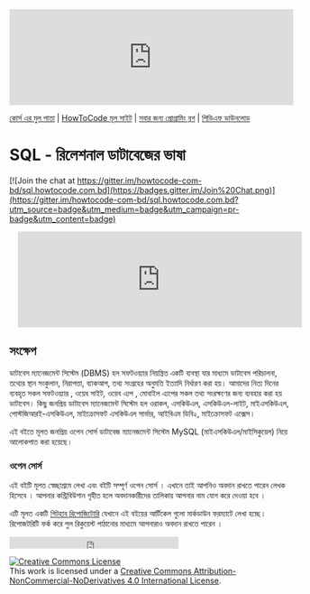 <iframe scrolling="auto" frameborder="0" style="border:none; overflow:hidden; height:170px; width:100%;" allowTransparency="true" src="http://www.howtocode.com.bd/like.html"></iframe>

[কোর্স এর মুল পাতা](http://sql.howtocode.com.bd/) | [HowToCode মূল সাইট](http://www.howtocode.com.bd/) | [সবার জন্য প্রোগ্রামিং ব্লগ](http://blog.howtocode.com.bd/) | [পিডিএফ ডাউনলোড](https://www.gitbook.com/download/pdf/book/howtocode-com-bd/-sql)    

# SQL - রিলেশনাল ডাটাবেজের ভাষা


[![Join the chat at https://gitter.im/howtocode-com-bd/sql.howtocode.com.bd](https://badges.gitter.im/Join%20Chat.png)](https://gitter.im/howtocode-com-bd/sql.howtocode.com.bd?utm_source=badge&utm_medium=badge&utm_campaign=pr-badge&utm_content=badge)

<iframe scrolling="auto" frameborder="0" style="border:none; overflow:hidden; height:170px; width:100%; margin-left: 15;" allowTransparency="true" src="http://api.howtocode.com.bd/contrib/sql"></iframe>


## সংক্ষেপ


ডাটাবেস ম্যানেজমেন্ট সিস্টেম (DBMS) হল সফটওয়্যার নিয়ন্ত্রিত একটি ব্যবস্থা যার মাধ্যমে ডাটাবেস পরিচালনা, তথ্যের স্থান সংকুলান, নিরাপত্তা, ব্যাকআপ, তথ্য সংগ্রহের অনুমতি ইত্যাদি নির্ধারণ করা হয়। আমাদের নিত্য দিনের ব্যবহৃত সকল সফটওয়্যার , ওয়েব সাইট, ওয়েব এ্যপ , মোবাইল এ্যপের সকল তথ্য সংরক্ষণের জন্য ব্যবহার করা হয় ডাটাবেস। কিছু জনপ্রিয় ডাটাবেস ম্যানেজমেন্ট সিস্টেম হল ওরাকল, এসকিউএল, এসকিউএল-লাইট, মাইএসকিউএল, পোস্টজিআরই-এসকিউএল, মাইক্রোসফট এসকিউএল সার্ভার, আইবিএম ডিবি২, মাইক্রোসফট এক্সেস।

এই বইতে মূলত  জনপ্রিয় ওপেন সোর্স ডাটাবেজ ম্যানেজমেন্ট সিস্টেম MySQL (মাইএসকিউএল/মাইসিকুয়েল) নিয়ে আলোকপাত করা হয়েছে।


### ওপেন সোর্স

এই বইটি মূলত স্বেচ্ছাশ্রমে লেখা এবং বইটি সম্পূর্ণ ওপেন সোর্স । এখানে তাই আপনিও অবদান রাখতে পারেন লেখক হিসেবে । আপনার কন্ট্রিবিউশান গৃহীত হলে অবদানকারীদের তালিকায় আপনার নাম যোগ করে দেওয়া হবে ।


এটি মূলত একটি [গিটহাব রিপোজিটোরি](https://github.com/howtocode-com-bd/sql.howtocode.com.bd) যেখানে এই বইয়ের আর্টিকেল গুলো মার্কডাউন ফরম্যাটে লেখা হচ্ছে। রিপোজটরিটি ফর্ক করে পুল রিকুয়েস্ট পাঠানোর মাধ্যমে আপনারাও অবদান রাখতে পারেন ।

<iframe src="https://www.facebook.com/plugins/like.php?href=http%3A%2F%2Fsql.howtocode.com.bd&amp;width&amp;layout=button_count&amp;action=like&amp;show_faces=false&amp;share=true&amp;height=21&amp;appId=353725671441956" scrolling="no" frameborder="0" style="border:none; overflow:hidden; height:21px;" allowTransparency="true"></iframe>  

<a rel="license" href="http://creativecommons.org/licenses/by-nc-nd/4.0/"><img alt="Creative Commons License" style="border-width:0" src="https://i.creativecommons.org/l/by-nc-nd/4.0/88x31.png" /></a><br />This work is licensed under a <a rel="license" href="http://creativecommons.org/licenses/by-nc-nd/4.0/">Creative Commons Attribution-NonCommercial-NoDerivatives 4.0 International License</a>.

